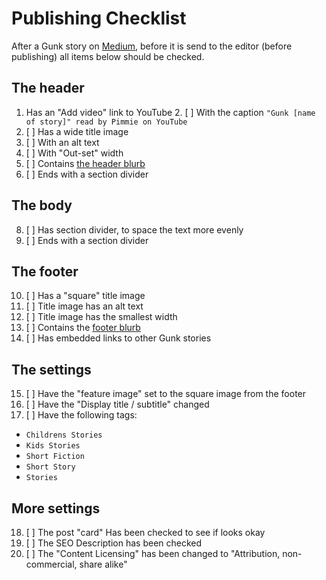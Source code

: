 # Publishing Checklist

After a Gunk story on [Medium](https://medium.com/peachey-schoorl),
before it is send to the editor (before publishing) all items below
should be checked.


## The header

1. Has an "Add video" link to YouTube
   2. [ ] With the caption `"Gunk [name of story]" read by Pimmie on YouTube`
3. [ ] Has a wide title image
  4. [ ] With an alt text
  5. [ ] With "Out-set" width
6. [ ] Contains [the header blurb](./blurbs/header.md)
7. [ ] Ends with a section divider

## The body

8. [ ] Has section divider, to space the text more evenly
9. [ ] Ends with a section divider

## The footer

10. [ ] Has a "square" title image
11. [ ] Title image has an alt text
12. [ ] Title image has the smallest width
13. [ ] Contains the [footer blurb](./blurbs/footer.md)
14. [ ] Has embedded links to other Gunk stories

## The settings

15. [ ] Have the "feature image" set to the square image from the footer
16. [ ] Have the "Display title / subtitle" changed
17. [ ] Have the following tags: 
  - `Childrens Stories`
  - `Kids Stories`
  - `Short Fiction`
  - `Short Story`
  - `Stories`

## More settings

18. [ ] The post "card" Has been checked to see if looks okay
19. [ ] The SEO Description has been checked
20. [ ] The "Content Licensing" has been changed to "Attribution, non-commercial, share alike"
